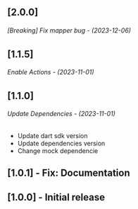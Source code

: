 ## [2.0.0]

###### [Breaking] Fix mapper bug - (2023-12-06)

## [1.1.5]

###### Enable Actions - (2023-11-01)

## [1.1.0]

###### Update Dependencies - (2023-11-01)

* Update dart sdk version
* Update dependencies version
* Change mock dependencie

## [1.0.1] - Fix: Documentation

## [1.0.0] - Initial release
